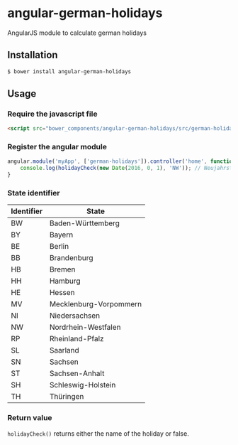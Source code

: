 # angular-german-holidays

AngularJS module to calculate german holidays

## Installation

```sh
$ bower install angular-german-holidays
```
## Usage

### Require the javascript file

```html
<script src="bower_components/angular-german-holidays/src/german-holidays.js"></script>
```

### Register the angular module

```js
angular.module('myApp', ['german-holidays']).controller('home', function (holidayCheck) {
    console.log(holidayCheck(new Date(2016, 0, 1), 'NW')); // Neujahrstag
}
```

### State identifier

Identifier  | State
----------- | -----------------------
BW          | Baden-Württemberg
BY          | Bayern
BE          | Berlin
BB          | Brandenburg
HB          | Bremen
HH          | Hamburg
HE          | Hessen
MV          | Mecklenburg-Vorpommern
NI          | Niedersachsen
NW          | Nordrhein-Westfalen
RP          | Rheinland-Pfalz
SL          | Saarland
SN          | Sachsen
ST          | Sachsen-Anhalt
SH          | Schleswig-Holstein
TH          | Thüringen

### Return value

`holidayCheck()` returns either the name of the holiday or false.
